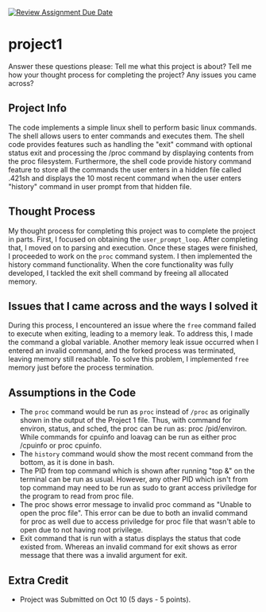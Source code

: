 [![Review Assignment Due Date](https://classroom.github.com/assets/deadline-readme-button-24ddc0f5d75046c5622901739e7c5dd533143b0c8e959d652212380cedb1ea36.svg)](https://classroom.github.com/a/xR-cYv8r)
# project1
Answer these questions please:
Tell me what this project is about?
Tell me how your thought process for completing the project?
Any issues you came across?

## Project Info

The code implements a simple linux shell to perform basic linux commands. The shell allows users to enter commands and executes them. The shell code provides features such as handling the "exit" command with optional status exit and processing the /proc command by displaying contents from the proc filesystem. Furthermore, the shell code provide history command feature to store all the commands the user enters in a hidden file called .421sh and displays the 10 most recent command when the user enters "history" command in user prompt from that hidden file.

## Thought Process

My thought process for completing this project was to complete the project in parts. First, I focused on obtaining the `user_prompt_loop`. After completing that, I moved on to parsing and execution. Once these stages were finished, I proceeded to work on the `proc` command system. I then implemented the history command functionality. When the core functionality was fully developed, I tackled the exit shell command by freeing all allocated memory. 

## Issues that I came across and the ways I solved it
During this process, I encountered an issue where the `free` command failed to execute when exiting, leading to a memory leak. To address this, I made the command a global variable. Another memory leak issue occurred when I entered an invalid command, and the forked process was terminated, leaving memory still reachable. To solve this problem, I implemented `free` memory just before the process termination.

## Assumptions in the Code

- The `proc` command would be run as `proc` instead of `/proc` as originally shown in the output of the Project 1 file. Thus, with command for environ, status, and sched, the proc can be run as: proc /pid/environ. While commands for cpuinfo and loavag can be run as either proc /cpuinfo or proc cpuinfo.  
- The `history` command would show the most recent command from the bottom, as it is done in bash.
- The PID from top command which is shown after running "top &" on the terminal can be run as usual. However, any other PID which isn't from top command may need to be run as sudo to grant access priviledge for the program to read from proc file.
- The proc shows error message to invalid proc command as "Unable to open the proc file". This error can be due to both an invalid command for proc as well due to access priviledge for proc file that wasn't able to open due to not having root privilege.
- Exit command that is run with a status displays the status that code existed from. Whereas an invalid command for exit shows as error message that there was a invalid argument for exit. 

## Extra Credit

- Project was Submitted on Oct 10 (5 days - 5 points). 
